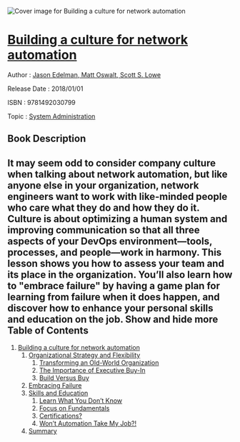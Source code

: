 ![Cover image for Building a culture for network automation](https://imgdetail.ebookreading.net/cover/cover/system_admin/EB9781492030799.jpg)

[Building a culture for network automation](https://ebookreading.net/view/book/Building+a+culture+for+network+automation-EB9781492030799_1.html "Building a culture for network automation")
====================================================================================================================

Author : [Jason Edelman](https://ebookreading.net/search/author/Jason+Edelman),[ Matt Oswalt](https://ebookreading.net/search/author/+Matt+Oswalt),[ Scott S. Lowe](https://ebookreading.net/search/author/+Scott+S.+Lowe)

Release Date : 2018/01/01

ISBN : 9781492030799

Topic : [System Administration](https://ebookreading.net/search/category/system-administration)

Book Description
-----------------

 It may seem odd to consider company culture when talking about network automation, but like anyone else in your organization, network engineers want to work with like-minded people who care what they do and how they do it. Culture is about optimizing a human system and improving communication so that all three aspects of your DevOps environment—tools, processes, and people—work in harmony. This lesson shows you how to assess your team and its place in the organization. You’ll also learn how to "embrace failure" by having a game plan for learning from failure when it does happen, and discover how to enhance your personal skills and education on the job.
        Show and hide more                
Table of Contents
-----------------

1. [Building a culture for network automation](https://ebookreading.net/view/book/Building+a+culture+for+network+automation-EB9781492030799_3.html#culture)
    1. [Organizational Strategy and Flexibility](https://ebookreading.net/view/book/Building+a+culture+for+network+automation-EB9781492030799_3.html#idm139926828709504)
        1. [Transforming an Old-World Organization](https://ebookreading.net/view/book/Building+a+culture+for+network+automation-EB9781492030799_3.html#idm139926828706000)
        1. [The Importance of Executive Buy-In](https://ebookreading.net/view/book/Building+a+culture+for+network+automation-EB9781492030799_3.html#idm139926828705376)
        1. [Build Versus Buy](https://ebookreading.net/view/book/Building+a+culture+for+network+automation-EB9781492030799_3.html#idm139926828681520)
    1. [Embracing Failure](https://ebookreading.net/view/book/Building+a+culture+for+network+automation-EB9781492030799_3.html#idm139926828679616)
    1. [Skills and Education](https://ebookreading.net/view/book/Building+a+culture+for+network+automation-EB9781492030799_3.html#idm139926828679360)
        1. [Learn What You Don’t Know](https://ebookreading.net/view/book/Building+a+culture+for+network+automation-EB9781492030799_3.html#idm139926828674128)
        1. [Focus on Fundamentals](https://ebookreading.net/view/book/Building+a+culture+for+network+automation-EB9781492030799_3.html#idm139926828643248)
        1. [Certifications?](https://ebookreading.net/view/book/Building+a+culture+for+network+automation-EB9781492030799_3.html#idm139926828634880)
        1. [Won’t Automation Take My Job?!](https://ebookreading.net/view/book/Building+a+culture+for+network+automation-EB9781492030799_3.html#idm139926828653328)
    1. [Summary](https://ebookreading.net/view/book/Building+a+culture+for+network+automation-EB9781492030799_3.html#idm139926828635712)
